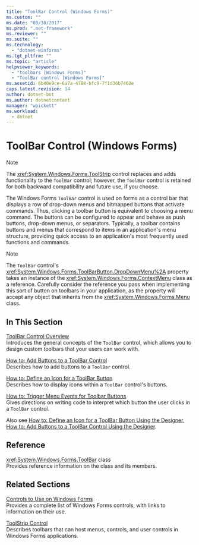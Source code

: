 ```yaml
---
title: "ToolBar Control (Windows Forms)"
ms.custom: ""
ms.date: "03/30/2017"
ms.prod: ".net-framework"
ms.reviewer: ""
ms.suite: ""
ms.technology: 
  - "dotnet-winforms"
ms.tgt_pltfrm: ""
ms.topic: "article"
helpviewer_keywords: 
  - "toolbars [Windows Forms]"
  - "ToolBar control [Windows Forms]"
ms.assetid: 6b40e9ce-6a7a-4784-bfc9-7f1d36b7462e
caps.latest.revision: 14
author: dotnet-bot
ms.author: dotnetcontent
manager: "wpickett"
ms.workload: 
  - dotnet
---
```

# ToolBar Control (Windows Forms)
> [!NOTE]
>  The <xref:System.Windows.Forms.ToolStrip> control replaces and adds functionality to the `ToolBar` control; however, the `ToolBar` control is retained for both backward compatibility and future use, if you choose.  
  
 The Windows Forms `ToolBar` control is used on forms as a control bar that displays a row of drop-down menus and bitmapped buttons that activate commands. Thus, clicking a toolbar button is equivalent to choosing a menu command. The buttons can be configured to appear and behave as push buttons, drop-down menus, or separators. Typically, a toolbar contains buttons and menus that correspond to items in an application's menu structure, providing quick access to an application's most frequently used functions and commands.  
  
> [!NOTE]
>  The `ToolBar` control's <xref:System.Windows.Forms.ToolBarButton.DropDownMenu%2A> property takes an instance of the <xref:System.Windows.Forms.ContextMenu> class as a reference. Carefully consider the reference you pass when implementing this sort of button on toolbars in your application, as the property will accept any object that inherits from the <xref:System.Windows.Forms.Menu> class.  
  
## In This Section  
 [ToolBar Control Overview](../../../../docs/framework/winforms/controls/toolbar-control-overview-windows-forms.md)  
 Introduces the general concepts of the `ToolBar` control, which allows you to design custom toolbars that your users can work with.  
  
 [How to: Add Buttons to a ToolBar Control](../../../../docs/framework/winforms/controls/how-to-add-buttons-to-a-toolbar-control.md)  
 Describes how to add buttons to a `ToolBar` control.  
  
 [How to: Define an Icon for a ToolBar Button](../../../../docs/framework/winforms/controls/how-to-define-an-icon-for-a-toolbar-button.md)  
 Describes how to display icons within a `ToolBar` control's buttons.  
  
 [How to: Trigger Menu Events for Toolbar Buttons](../../../../docs/framework/winforms/controls/how-to-trigger-menu-events-for-toolbar-buttons.md)  
 Gives directions on writing code to interpret which button the user clicks in a `ToolBar` control.  
  
 Also see [How to: Define an Icon for a ToolBar Button Using the Designer](http://msdn.microsoft.com/library/ms233659\(v=vs.110\)), [How to: Add Buttons to a ToolBar Control Using the Designer](http://msdn.microsoft.com/library/ms233650\(v=vs.110\)).  
  
## Reference  
 <xref:System.Windows.Forms.ToolBar> class  
 Provides reference information on the class and its members.  
  
## Related Sections  
 [Controls to Use on Windows Forms](../../../../docs/framework/winforms/controls/controls-to-use-on-windows-forms.md)  
 Provides a complete list of Windows Forms controls, with links to information on their use.  
  
 [ToolStrip Control](../../../../docs/framework/winforms/controls/toolstrip-control-windows-forms.md)  
 Describes toolbars that can host menus, controls, and user controls in Windows Forms applications.
